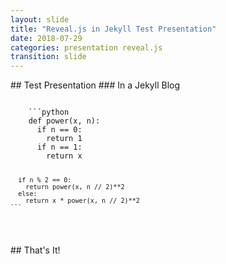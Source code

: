 ```yaml
---
layout: slide
title: "Reveal.js in Jekyll Test Presentation"
date: 2018-07-29
categories: presentation reveal.js
transition: slide
---
```

<section data-markdown>
  ## Test Presentation
  ### In a Jekyll Blog
</section>
<section data-markdown>
  <pre><code>
    ```python
    def power(x, n):
      if n == 0:
        return 1
      if n == 1:
        return x

      if n % 2 == 0:
        return power(x, n // 2)**2
      else:
        return x * power(x, n // 2)**2
    ```
  </code></pre>
</section>
<section data-markdown>
  ## That's It!
</section>
